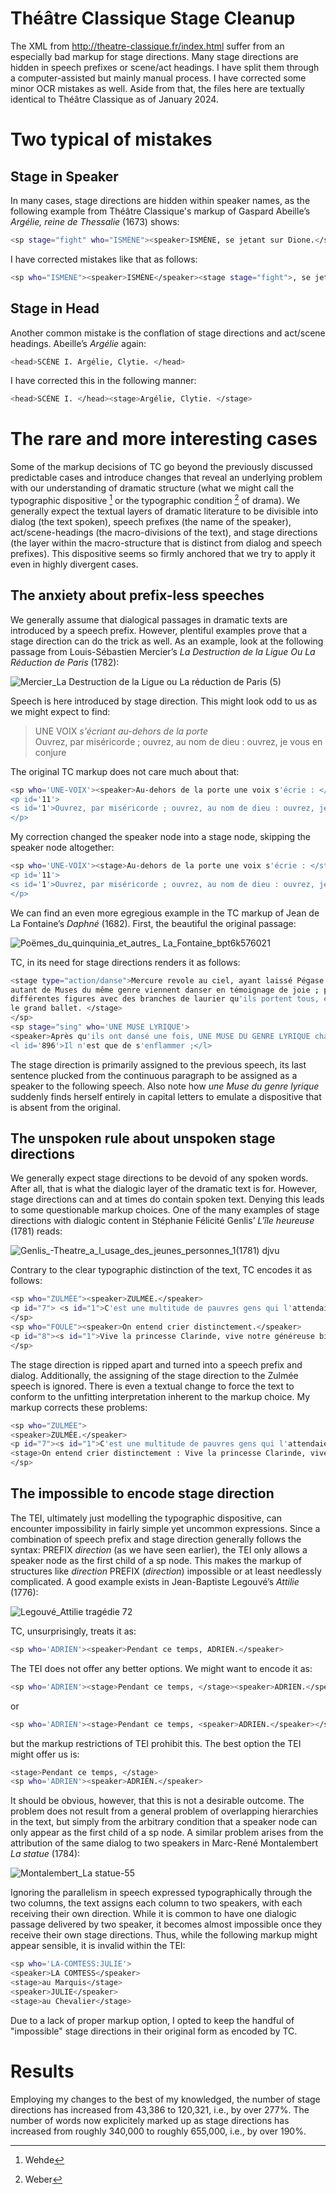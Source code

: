# Théâtre Classique Stage Cleanup
The XML from http://theatre-classique.fr/index.html suffer from an especially bad markup for stage directions. Many stage directions are hidden in speech prefixes or scene/act headings. I have split them through a computer-assisted but mainly manual process. I have corrected some minor OCR mistakes as well. Aside from that, the files here are textually identical to Théâtre Classique as of January 2024.

# Two typical of mistakes
## Stage in Speaker
In many cases, stage directions are hidden within speaker names, as the following example from Théâtre Classique's markup of Gaspard Abeille’s <i>Argélie, reine de Thessalie</i> (1673) shows:
```bash
<sp stage="fight" who="ISMÈNE"><speaker>ISMÈNE, se jetant sur Dione.</speaker>[…]</sp>
```
I have corrected mistakes like that as follows:
```bash
<sp who="ISMÈNE"><speaker>ISMÈNE</speaker><stage stage="fight">, se jetant sur Dione.</stage>[…]</sp>
```
## Stage in Head
Another common mistake is the conflation of stage directions and act/scene headings. Abeille’s <i>Argélie</i> again:
```bash
<head>SCÈNE I. Argélie, Clytie. </head>
```
I have corrected this in the following manner:
```bash
<head>SCÈNE I. </head><stage>Argélie, Clytie. </stage>
```

# The rare and more interesting cases
Some of the markup decisions of TC go beyond the previously discussed predictable cases and introduce changes that reveal an underlying problem with our understanding of dramatic structure (what we might call the typographic dispositive [^1] or the typographic condition [^2] of drama). We generally expect the textual layers of dramatic literature to be divisible into dialog (the text spoken), speech prefixes (the name of the speaker), act/scene-headings (the macro-divisions of the text), and stage directions (the layer within the macro-structure that is distinct from dialog and speech prefixes). This dispositive seems so firmly anchored that we try to apply it even in highly divergent cases. 

## The anxiety about prefix-less speeches
We generally assume that dialogical passages in dramatic texts are introduced by a speech prefix. However, plentiful examples prove that a stage direction can do the trick as well. As an example, look at the following passage from Louis-Sébastien Mercier’s <i>La Destruction de la Ligue Ou La Réduction de Paris</i> (1782):

![Mercier_La Destruction de la Ligue ou La réduction de Paris (5)](https://github.com/jjokisch/theatre-classique-clean/assets/112176243/c88ab565-1f39-4df3-8945-9feecfc1e4ce)


Speech is here introduced by stage direction. This might look odd to us as we might expect to find:
> UNE VOIX <i>s'écriant au-dehors de la porte</i> <br/> Ouvrez, par miséricorde ; ouvrez, au nom de dieu : ouvrez, je vous en conjure

The original TC markup does not care much about that:
```bash
<sp who='UNE-VOIX'><speaker>Au-dehors de la porte une voix s'écrie : </speaker>
<p id='11'>
<s id='1'>Ouvrez, par miséricorde ; ouvrez, au nom de dieu : ouvrez, je vous en conjure !</s>
</p>
```
My correction changed the speaker node into a stage node, skipping the speaker node altogether:
```bash
<sp who='UNE-VOIX'><stage>Au-dehors de la porte une voix s'écrie : </stage>
<p id='11'>
<s id='1'>Ouvrez, par miséricorde ; ouvrez, au nom de dieu : ouvrez, je vous en conjure !</s>
</p>
```
We can find an even more egregious example in the TC markup of Jean de La Fontaine’s <i>Daphné</i> (1682). First, the beautiful the original passage:

![Poëmes_du_quinquinia_et_autres_ La_Fontaine_bpt6k576021](https://github.com/jjokisch/theatre-classique-clean/assets/112176243/8fd8421b-b4ac-4b5b-8ba5-e01b4585ec33)

TC, in its need for stage directions renders it as follows:
```bash
<stage type="action/danse">Mercure revole au ciel, ayant laissé Pégase sur le double mont. Quatre auteurs lyriques et
autant de Muses du même genre viennent danser en témoignage de joie ; puis les ridicules se mêlent avec eux, formant de
différentes figures avec des branches de laurier qu'ils portent tous, et dont ils se font des espèces de berceaux. C'est
le grand ballet. </stage>
</sp>
<sp stage="sing" who='UNE MUSE LYRIQUE'>
<speaker>Après qu'ils ont dansé une fois, UNE MUSE DU GENRE LYRIQUE chante ceci.</speaker>
<l id='896'>Il n'est que de s'enflammer ;</l>
```
The stage direction is primarily assigned to the previous speech, its last sentence plucked from the continuous paragraph to be assigned as a speaker to the following speech. Also note how <i>une Muse du genre lyrique</i> suddenly finds herself entirely in capital letters to emulate a dispositive that is absent from the original.

## The unspoken rule about unspoken stage directions
We generally expect stage directions to be devoid of any spoken words. After all, that is what the dialogic layer of the dramatic text is for. However, stage directions can and at times do contain spoken text. Denying this leads to some questionable markup choices. One of the many examples of stage directions with dialogic content in Stéphanie Félicité Genlis’ <i>L'île heureuse</i> (1781) reads:

![Genlis_-_Theatre_a_l_usage_des_jeunes_personnes_1_(1781) djvu](https://github.com/jjokisch/theatre-classique-clean/assets/112176243/5880c0a6-767e-4e91-a6ac-5cff5b3a6152)

Contrary to the clear typographic distinction of the text, TC encodes it as follows:
```bash
<sp who="ZULMÉE"><speaker>ZULMÉE.</speaker>
<p id="7"> <s id="1">C'est une multitude de pauvres gens qui l'attendaient à son passage.</s></p>
</sp>
<sp who="FOULE"><speaker>On entend crier distinctement.</speaker>
<p id="8"><s id="1">Vive la princesse Clarinde, vive notre généreuse bienfaitrice.</s></p>
</sp>
```
The stage direction is ripped apart and turned into a speech prefix and dialog. Additionally, the assigning of the stage direction to the Zulmée speech is ignored. There is even a textual change to force the text to conform to the unfitting interpretation inherent to the markup choice. My markup corrects these problems:
```bash
<sp who="ZULMÉE">
<speaker>ZULMÉE.</speaker>
<p id="7"><s id="1">C'est une multitude de pauvres gens qui l'attendaient à son passage.</s></p>
<stage>On entend crier distinctement : Vive la princesse Clarinde, vive notre généreuse bienfaitrice.</stage>
</sp>
```

## The impossible to encode stage direction
The TEI, ultimately just modelling the typographic dispositive, can encounter impossibility in fairly simple yet uncommon expressions. Since a combination of speech prefix and stage direction generally follows the syntax: PREFIX <i>direction</i> (as we have seen earlier), the TEI only allows a speaker node as the first child of a sp node. This makes the markup of structures like <i>direction</i> PREFIX (<i>direction</i>) impossible or at least needlessly complicated. A good example exists in Jean-Baptiste Legouvé’s <i>Attilie</i> (1776):

![Legouvé_Attilie tragédie 72](https://github.com/jjokisch/theatre-classique-clean/assets/112176243/ed7054ee-c596-4be4-821e-2b205c8769ab)

TC, unsurprisingly, treats it as:
```bash
<sp who='ADRIEN'><speaker>Pendant ce temps, ADRIEN.</speaker>
```
The TEI does not offer any better options. We might want to encode it as:
```bash
<sp who='ADRIEN'><stage>Pendant ce temps, </stage><speaker>ADRIEN.</speaker>
```
or
```bash
<sp who='ADRIEN'><stage>Pendant ce temps, <speaker>ADRIEN.</speaker></stage>
```
but the markup restrictions of TEI prohibit this. The best option the TEI might offer us is:
```bash
<stage>Pendant ce temps, </stage>
<sp who='ADRIEN'><speaker>ADRIEN.</speaker>
```
It should be obvious, however, that this is not a desirable outcome. The problem does not result from a general problem of overlapping hierarchies in the text, but simply from the arbitrary condition that a speaker node can only appear as the first child of a sp node.
A similar problem arises from the attribution of the same dialog to two speakers in Marc-René Montalembert <i>La statue</i> (1784):

![Montalembert_La statue-55](https://github.com/jjokisch/theatre-classique-clean/assets/112176243/03786f4e-8a77-4625-94b1-94d2aeb2afcf)

Ignoring the parallelism in speech expressed typographically through the two columns, the text assigns each column to two speakers, with each receiving their own direction. While it is common to have one dialogic passage delivered by two speaker, it becomes almost impossible once they receive their own stage directions. Thus, while the following markup might appear sensible, it is invalid within the TEI:
```bash
<sp who='LA-COMTESS:JULIE'>
<speaker>LA COMTESS</speaker>
<stage>au Marquis</stage>
<speaker>JULIE</speaker>
<stage>au Chevalier</stage>
```
Due to a lack of proper markup option, I opted to keep the handful of "impossible" stage directions in their original form as encoded by TC.

# Results
Employing my changes to the best of my knowledged, the number of stage directions has increased from 43,386 to 120,321, i.e., by over 277%. The number of words now explicitely marked up as stage directions has increased from roughly 340,000 to roughly 655,000, i.e., by over 190%.


[^1]: Wehde
[^2]: Weber

